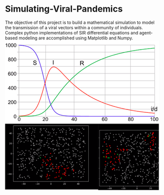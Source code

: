 # Simulating-Viral-Pandemics

The objective of this project is to build a mathematical simulation to model the transmission of a viral vectors within a community of individuals. Complex python implementations of SIR differential equations and agent-based modeling are accomplished using Matplotlib and Numpy.
![](https://github.com/ArunLukeDsouza/Simulating-Viral-Pandemics/blob/main/Simulating%20Viral%20Pandemics/Image%202.png?raw=true)
![](https://github.com/ArunLukeDsouza/Simulating-Viral-Pandemics/blob/main/Simulating%20Viral%20Pandemics/Image%201.png?raw=true)
